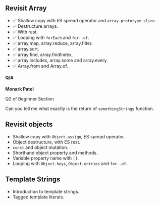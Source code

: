 ## Revisit Array

-   ✅ Shallow copy with ES spread operator and `array.prototype.slice`.
-   ✅ Destructure arrays.
-   ✅ With rest.
-   ✅ Looping with `forEach` and `for..of`.
-   ✅ array.map, array.reduce, array.filter.
-   ✅ array.sort.
-   ✅ array.find, array.findIndex,
-   ✅ array.includes, array.some and array.every.
-   ✅ Array.from and Array.of.

#### Q/A

**Monark Patel**

Q2 of Beginner Section

Can you tell me what exactly is the return of `somethingStringy` function.

## Revisit objects

-   Shallow copy with `Object.assign`, ES spread operator.
-   Object destructure, with ES rest.
-   `const` and object mutation.
-   Shorthand object property and methods.
-   Variable property name with `[]`.
-   Looping with `Object.keys`, `Object.entries` and `for..of`.

## Template Strings

-   Introduction to template strings.
-   Tagged template literals.
